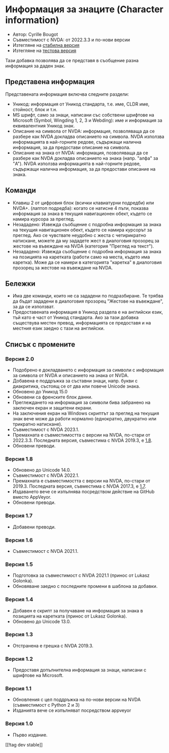 # Информация за знаците (Character information) #

* Автор: Cyrille Bougot
* Съвместимост с NVDA: от 2022.3.3 и по-нови версии
* Изтегляне на [стабилна версия][1]
* Изтегляне на [тестова версия][2]

Тази добавка позволява да се представя в съобщение разна информация за даден
знак.

## Представена информация

Представената информация включва следните раздели:

* Уникод: информация от Уникод стандарта, т.е. име, CLDR име, стойност, блок
  и т.н.
* MS шрифт, само за знаци, написани със собствени шрифтове на Microsoft
  (Symbol, Wingding 1, 2, 3 и Webding): име и информация за еквивалентния
  Уникод знак.
* Описание на символа от NVDA: информация, позволяваща да се разбере как
  NVDA докладва описанието на символа. NVDA използва информацията в
  най-горните редове, съдържащи налична информация, за да предостави
  описание на символа.
* Описание на знака от NVDA: информация, позволяваща да се разбере как NVDA
  докладва описанието на знака (напр. "алфа" за "A"). NVDA използва
  информацията в най-горните редове, съдържащи налична информация, за да
  предостави описание на знака.


## Команди

* Клавиш 2 от цифровия блок (всички клавиатурни подредби) или NVDA+. (лаптоп
  подредба): когато се натисне 4 пъти, показва информация за знака в текущия
  навигационен обект, където се намира курсора за преглед.
* Незададено: Извежда съобщение с подробна информация за знака на текущия
  навигационен обект, където се намира курсорът за преглед. Ако се чувствате
  неудобно с жеста с четирикратно натискане, можете да му зададете жест в
  диалоговия прозорец за жестове на въвеждане на NVDA (категория "Преглед на
  текст").
* Незададено: Извежда съобщение с подробна информация за знака на позицията
  на каретката (работи само на места, където има каретка). Може да се намери
  в категорията "каретка" в диалоговия прозорец за жестове на въвеждане на
  NVDA.

## Бележки

* Има две команди, които не са зададени по подразбиране. Те трябва да бъдат
  зададени в диалоговия прозорец "Жестове на въвеждане", за да се използват.
* Предоставената информация в Уникод раздела е на английски език, тъй като е
  част от Уникод стандарта. Ако за тази добавка съществува местен превод,
  информацията се предоставя и на местния език заедно с тази на английски.


## Списък с промените

### Версия 2.0


* Подобрено е докладването с информация за символи с информация за символа
  от NVDA и описанието на знака от NVDA.
* Добавена е поддръжка за съставни знаци, напр. букви с диакритика, състоящ
  се от два или повече Unicode знака.
* Обновено до Уникод 15.0
* Обновени са френските блок данни.
* Преглеждането на информация за символи бива забранено на заключен екран и
  защитени екрани.
* На заключения екран на Windows скриптът за преглед на текущия знак вече
  може да работи нормално (еднократно, двукратно или трикратно натискане).
* Съвместимост с NVDA 2023.1.
* Премахната е съвместимостта с версии на NVDA, по-стари от
  2022.3.3. Последната версия, съвместима с NVDA 2019.3, е
  [1.8][downloadVersion1.8].
* Обновени преводи.

### Версия 1.8

* Обновено до Unicode 14.0.
* Съвместимост с NVDA 2022.1.
* Премахната е съвместимостта с версии на NVDA, по-стари от
  2019.3. Последната версия, съвместима с NVDA 2017.3, е
  [1.7][downloadVersion1.7].
* Издаването вече се изпълнява посредством действие на GitHub вместо
  AppVeyor.
* Обновени преводи.

### Версия 1.7

* Добавени преводи.

### Версия 1.6

* Съвместимост с NVDA 2021.1.

### Версия 1.5

* Подготовка за съвместимост с NVDA 2021.1 (принос от Lukasz Golonka).
* Обновяване заедно с последните промени в шаблона за добавки.

### Версия 1.4

* Добавен е скрипт за получаване на информация за знака в позицията на
  каретката (принос от Lukasz Golonka).
* Обновено до Unicode 13.0.

### Версия 1.3

* Отстранена е грешка с NVDA 2019.3.


### Версия 1.2

* Предоставя допълнителна информация за знаци, написани с шрифтове на
  Microsoft.


### Версия 1.1

* Обновления с цел поддръжка на по-нови версии на NVDA (съвместимост с
  Python 2 и 3)
* Изданията вече се изпълняват посредством appveyor


### Версия 1.0

* Първо издание.

[[!tag dev stable]]

[1]: https://addons.nvda-project.org/files/get.php?file=chari

[2]: https://addons.nvda-project.org/files/get.php?file=chari-dev

[downloadVersion1.7]:
https://github.com/CyrilleB79/charInfo/releases/download/V1.7/charInfo-1.7.nvda-addon

[downloadVersion1.8]:
https://github.com/CyrilleB79/charInfo/releases/download/V1.8/charInfo-1.8.nvda-addon
